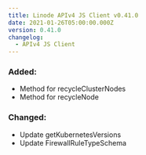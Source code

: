 ```yaml
---
title: Linode APIv4 JS Client v0.41.0
date: 2021-01-26T05:00:00.000Z
version: 0.41.0
changelog:
  - APIv4 JS Client
---
```


### Added:
- Method for recycleClusterNodes
- Method for recycleNode

### Changed:
- Update getKubernetesVersions
- Update FirewallRuleTypeSchema

